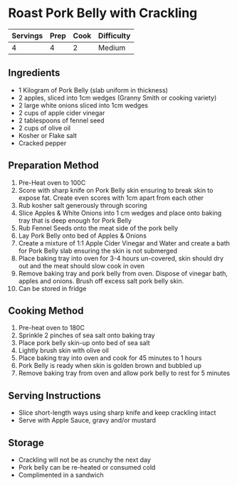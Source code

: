 # Roast Pork Belly with Crackling

Servings | Prep | Cook | Difficulty
------ | ---- | -----| ----------
4 | 4 | 2 | Medium

## Ingredients
  * 1 Kilogram of Pork Belly (slab uniform in thickness)
  * 2 apples, sliced into 1cm wedges (Granny Smith or cooking variety)
  * 2 large white onions sliced into 1cm wedges
  * 2 cups of apple cider vinegar
  * 2 tablespoons of fennel seed
  * 2 cups of olive oil
  * Kosher or Flake salt
  * Cracked pepper

## Preparation Method

  1. Pre-Heat oven to 100C
  1. Score with sharp knife on Pork Belly skin ensuring to break skin to expose fat. Create even scores with 1cm apart from each other
  1. Rub kosher salt generously through scoring
  1. Slice Apples & White Onions into 1 cm wedges and place onto baking tray that is deep enough for Pork Belly
  1. Rub Fennel Seeds onto the meat side of the pork belly
  1. Lay Pork Belly onto bed of Apples & Onions
  1. Create a mixture of 1:1 Apple Cider Vinegar and Water and create a bath for Pork Belly slab ensuring the skin is not submerged
  1. Place baking tray into oven for 3-4 hours un-covered, skin should dry out and the meat should slow cook in oven
  1. Remove baking tray and pork belly from oven. Dispose of vinegar bath, apples and onions. Brush off excess salt pork belly skin.
  1. Can be stored in fridge

## Cooking Method

  1. Pre-heat oven to 180C
  1. Sprinkle 2 pinches of sea salt onto baking tray
  1. Place pork belly skin-up onto bed of sea salt
  1. Lightly brush skin with olive oil
  1. Place baking tray into oven and cook for 45 minutes to 1 hours
  1. Pork Belly is ready when skin is golden brown and bubbled up
  1. Remove baking tray from oven and allow pork belly to rest for 5 minutes

## Serving Instructions

  * Slice short-length ways using sharp knife and keep crackling intact
  * Serve with Apple Sauce, gravy and/or mustard

## Storage

  * Crackling will not be as crunchy the next day
  * Pork belly can be re-heated or consumed cold
  * Complimented in a sandwich
